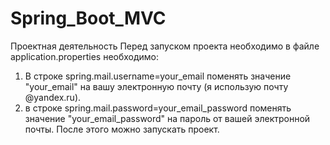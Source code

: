 # Spring_Boot_MVC
Проектная деятельность
Перед запуском проекта необходимо в файле application.properties необходимо:
1) В строке spring.mail.username=your_email поменять значение "your_email" на вашу электронную почту (я использую почту @yandex.ru).
2) в строке spring.mail.password=your_email_password поменять значение "your_email_password" на пароль от вашей электронной почты.
После этого можно запускать проект.
